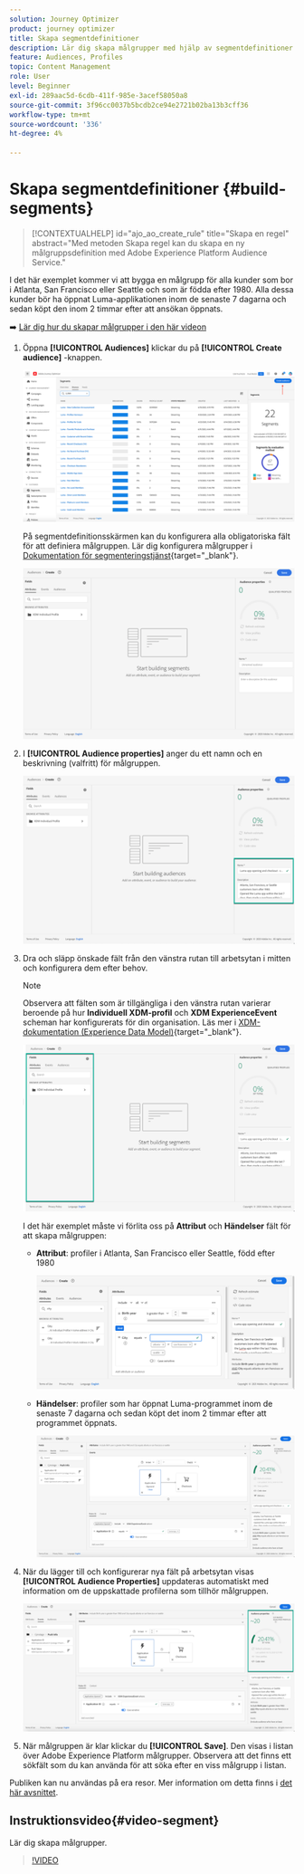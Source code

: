 ```yaml
---
solution: Journey Optimizer
product: journey optimizer
title: Skapa segmentdefinitioner
description: Lär dig skapa målgrupper med hjälp av segmentdefinitioner
feature: Audiences, Profiles
topic: Content Management
role: User
level: Beginner
exl-id: 289aac5d-6cdb-411f-985e-3acef58050a8
source-git-commit: 3f96cc0037b5bcdb2ce94e2721b02ba13b3cff36
workflow-type: tm+mt
source-wordcount: '336'
ht-degree: 4%

---
```


# Skapa segmentdefinitioner {#build-segments}

>[!CONTEXTUALHELP]
>id="ajo_ao_create_rule"
>title="Skapa en regel"
>abstract="Med metoden Skapa regel kan du skapa en ny målgruppsdefinition med Adobe Experience Platform Audience Service."

I det här exemplet kommer vi att bygga en målgrupp för alla kunder som bor i Atlanta, San Francisco eller Seattle och som är födda efter 1980. Alla dessa kunder bör ha öppnat Luma-applikationen inom de senaste 7 dagarna och sedan köpt den inom 2 timmar efter att ansökan öppnats.

➡️ [Lär dig hur du skapar målgrupper i den här videon](#video-segment)

1. Öppna **[!UICONTROL Audiences]** klickar du på **[!UICONTROL Create audience]** -knappen.

   ![](assets/create-segment.png)

   På segmentdefinitionsskärmen kan du konfigurera alla obligatoriska fält för att definiera målgruppen. Lär dig konfigurera målgrupper i [Dokumentation för segmenteringstjänst](https://experienceleague.adobe.com/docs/experience-platform/segmentation/ui/overview.html){target="_blank"}.

   ![](assets/segment-builder.png)

1. I **[!UICONTROL Audience properties]** anger du ett namn och en beskrivning (valfritt) för målgruppen.

   ![](assets/segment-properties.png)

1. Dra och släpp önskade fält från den vänstra rutan till arbetsytan i mitten och konfigurera dem efter behov.

   >[!NOTE]
   >
   >Observera att fälten som är tillgängliga i den vänstra rutan varierar beroende på hur **Individuell XDM-profil** och **XDM ExperienceEvent** scheman har konfigurerats för din organisation.  Läs mer i [XDM-dokumentation (Experience Data Model)](https://experienceleague.adobe.com/docs/experience-platform/xdm/home.html?lang=sv){target="_blank"}.

   ![](assets/drag-fields.png)

   I det här exemplet måste vi förlita oss på **Attribut** och **Händelser** fält för att skapa målgruppen:

   * **Attribut**: profiler i Atlanta, San Francisco eller Seattle, född efter 1980

     ![](assets/add-attributes.png)

   * **Händelser**: profiler som har öppnat Luma-programmet inom de senaste 7 dagarna och sedan köpt det inom 2 timmar efter att programmet öppnats.

     ![](assets/add-events.png)

1. När du lägger till och konfigurerar nya fält på arbetsytan visas **[!UICONTROL Audience Properties]** uppdateras automatiskt med information om de uppskattade profilerna som tillhör målgruppen.

   ![](assets/segment-estimate.png)

1. När målgruppen är klar klickar du **[!UICONTROL Save]**. Den visas i listan över Adobe Experience Platform målgrupper. Observera att det finns ett sökfält som du kan använda för att söka efter en viss målgrupp i listan.

Publiken kan nu användas på era resor. Mer information om detta finns i [det här avsnittet](../audience/about-audiences.md).

## Instruktionsvideo{#video-segment}

Lär dig skapa målgrupper.

>[!VIDEO](https://video.tv.adobe.com/v/334281?quality=12)
